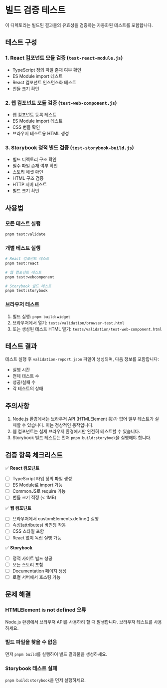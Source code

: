 # 빌드 검증 테스트

이 디렉토리는 빌드된 결과물의 유효성을 검증하는 자동화된 테스트를 포함합니다.

## 테스트 구성

### 1. React 컴포넌트 모듈 검증 (`test-react-module.js`)
- TypeScript 정의 파일 존재 여부 확인
- ES Module import 테스트
- React 컴포넌트 인스턴스화 테스트
- 번들 크기 확인

### 2. 웹 컴포넌트 모듈 검증 (`test-web-component.js`)
- 웹 컴포넌트 등록 테스트
- ES Module import 테스트
- CSS 번들 확인
- 브라우저 테스트용 HTML 생성

### 3. Storybook 정적 빌드 검증 (`test-storybook-build.js`)
- 빌드 디렉토리 구조 확인
- 필수 파일 존재 여부 확인
- 스토리 에셋 확인
- HTML 구조 검증
- HTTP 서버 테스트
- 빌드 크기 확인

## 사용법

### 모든 테스트 실행
```bash
pnpm test:validate
```

### 개별 테스트 실행
```bash
# React 컴포넌트 테스트
pnpm test:react

# 웹 컴포넌트 테스트
pnpm test:webcomponent

# Storybook 빌드 테스트
pnpm test:storybook
```

### 브라우저 테스트
1. 빌드 실행: `pnpm build:widget`
2. 브라우저에서 열기: `tests/validation/browser-test.html`
3. 또는 생성된 테스트 HTML 열기: `tests/validation/test-web-component.html`

## 테스트 결과

테스트 실행 후 `validation-report.json` 파일이 생성되며, 다음 정보를 포함합니다:
- 실행 시간
- 전체 테스트 수
- 성공/실패 수
- 각 테스트의 상태

## 주의사항

1. Node.js 환경에서는 브라우저 API (HTMLElement 등)가 없어 일부 테스트가 실패할 수 있습니다. 이는 정상적인 동작입니다.
2. 웹 컴포넌트는 실제 브라우저 환경에서만 완전히 테스트할 수 있습니다.
3. Storybook 빌드 테스트는 먼저 `pnpm build:storybook`을 실행해야 합니다.

## 검증 항목 체크리스트

✅ **React 컴포넌트**
- [ ] TypeScript 타입 정의 파일 생성
- [ ] ES Module로 import 가능
- [ ] CommonJS로 require 가능
- [ ] 번들 크기 적정 (< 1MB)

✅ **웹 컴포넌트**
- [ ] 브라우저에서 customElements.define() 실행
- [ ] 속성(attributes) 바인딩 작동
- [ ] CSS 스타일 포함
- [ ] React 없이 독립 실행 가능

✅ **Storybook**
- [ ] 정적 사이트 빌드 성공
- [ ] 모든 스토리 포함
- [ ] Documentation 페이지 생성
- [ ] 로컬 서버에서 호스팅 가능

## 문제 해결

### HTMLElement is not defined 오류
Node.js 환경에서 브라우저 API를 사용하려 할 때 발생합니다. 브라우저 테스트를 사용하세요.

### 빌드 파일을 찾을 수 없음
먼저 `pnpm build`를 실행하여 빌드 결과물을 생성하세요.

### Storybook 테스트 실패
`pnpm build:storybook`을 먼저 실행하세요.